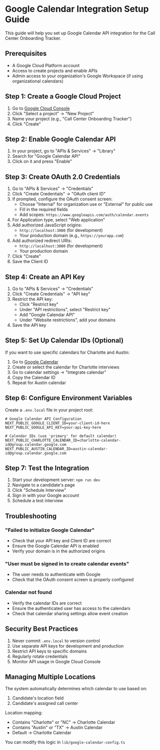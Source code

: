 # Google Calendar Integration Setup Guide

This guide will help you set up Google Calendar API integration for the Call Center Onboarding Tracker.

## Prerequisites

- A Google Cloud Platform account
- Access to create projects and enable APIs
- Admin access to your organization's Google Workspace (if using organizational calendars)

## Step 1: Create a Google Cloud Project

1. Go to [Google Cloud Console](https://console.cloud.google.com/)
2. Click "Select a project" → "New Project"
3. Name your project (e.g., "Call Center Onboarding Tracker")
4. Click "Create"

## Step 2: Enable Google Calendar API

1. In your project, go to "APIs & Services" → "Library"
2. Search for "Google Calendar API"
3. Click on it and press "Enable"

## Step 3: Create OAuth 2.0 Credentials

1. Go to "APIs & Services" → "Credentials"
2. Click "Create Credentials" → "OAuth client ID"
3. If prompted, configure the OAuth consent screen:
   - Choose "Internal" for organization use or "External" for public use
   - Fill in the required fields
   - Add scopes: `https://www.googleapis.com/auth/calendar.events`
4. For Application type, select "Web application"
5. Add authorized JavaScript origins:
   - `http://localhost:3000` (for development)
   - Your production domain (e.g., `https://yourapp.com`)
6. Add authorized redirect URIs:
   - `http://localhost:3000` (for development)
   - Your production domain
7. Click "Create"
8. Save the Client ID

## Step 4: Create an API Key

1. Go to "APIs & Services" → "Credentials"
2. Click "Create Credentials" → "API key"
3. Restrict the API key:
   - Click "Restrict key"
   - Under "API restrictions", select "Restrict key"
   - Add "Google Calendar API"
   - Under "Website restrictions", add your domains
4. Save the API key

## Step 5: Set Up Calendar IDs (Optional)

If you want to use specific calendars for Charlotte and Austin:

1. Go to [Google Calendar](https://calendar.google.com)
2. Create or select the calendar for Charlotte interviews
3. Go to calendar settings → "Integrate calendar"
4. Copy the Calendar ID
5. Repeat for Austin calendar

## Step 6: Configure Environment Variables

Create a `.env.local` file in your project root:

```env
# Google Calendar API Configuration
NEXT_PUBLIC_GOOGLE_CLIENT_ID=your-client-id-here
NEXT_PUBLIC_GOOGLE_API_KEY=your-api-key-here

# Calendar IDs (use 'primary' for default calendar)
NEXT_PUBLIC_CHARLOTTE_CALENDAR_ID=charlotte-calendar-id@group.calendar.google.com
NEXT_PUBLIC_AUSTIN_CALENDAR_ID=austin-calendar-id@group.calendar.google.com
```

## Step 7: Test the Integration

1. Start your development server: `npm run dev`
2. Navigate to a candidate's page
3. Click "Schedule Interview"
4. Sign in with your Google account
5. Schedule a test interview

## Troubleshooting

### "Failed to initialize Google Calendar"

- Check that your API key and Client ID are correct
- Ensure the Google Calendar API is enabled
- Verify your domain is in the authorized origins

### "User must be signed in to create calendar events"

- The user needs to authenticate with Google
- Check that the OAuth consent screen is properly configured

### Calendar not found

- Verify the calendar IDs are correct
- Ensure the authenticated user has access to the calendars
- Check that calendar sharing settings allow event creation

## Security Best Practices

1. Never commit `.env.local` to version control
2. Use separate API keys for development and production
3. Restrict API keys to specific domains
4. Regularly rotate credentials
5. Monitor API usage in Google Cloud Console

## Managing Multiple Locations

The system automatically determines which calendar to use based on:

1. Candidate's location field
2. Candidate's assigned call center

Location mapping:

- Contains "Charlotte" or "NC" → Charlotte Calendar
- Contains "Austin" or "TX" → Austin Calendar
- Default → Charlotte Calendar

You can modify this logic in `lib/google-calendar-config.ts`
